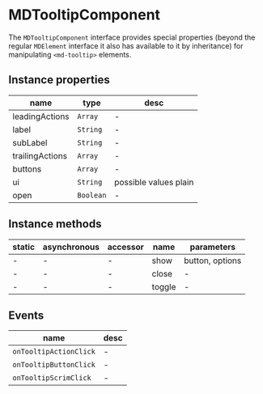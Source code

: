 # MDTooltipComponent

The `MDTooltipComponent` interface provides special properties (beyond the regular `MDElement` interface it also has available to it by inheritance) for manipulating `<md-tooltip>` elements.

## Instance properties

| name            | type      | desc                  |
| --------------- | --------- | --------------------- |
| leadingActions  | `Array`   | -                     |
| label           | `String`  | -                     |
| subLabel        | `String`  | -                     |
| trailingActions | `Array`   | -                     |
| buttons         | `Array`   | -                     |
| ui              | `String`  | possible values plain |
| open            | `Boolean` | -                     |

## Instance methods

| static | asynchronous | accessor | name   | parameters      |
| ------ | ------------ | -------- | ------ | --------------- |
| -      | -            | -        | show   | button, options |
| -      | -            | -        | close  | -               |
| -      | -            | -        | toggle | -               |

## Events

| name                   | desc |
| ---------------------- | ---- |
| `onTooltipActionClick` | -    |
| `onTooltipButtonClick` | -    |
| `onTooltipScrimClick`  | -    |
